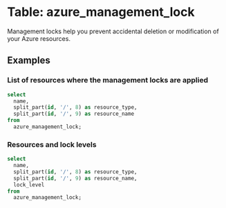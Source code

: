 # Table: azure_management_lock

Management locks help you prevent accidental deletion or modification of your Azure resources.

## Examples

### List of resources where the management locks are applied

```sql
select
  name,
  split_part(id, '/', 8) as resource_type,
  split_part(id, '/', 9) as resource_name
from
  azure_management_lock;
```


### Resources and lock levels

```sql
select
  name,
  split_part(id, '/', 8) as resource_type,
  split_part(id, '/', 9) as resource_name,
  lock_level
from
  azure_management_lock;
```
